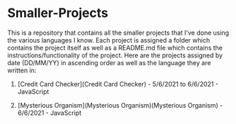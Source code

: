 # Smaller-Projects

This is a repository that contains all the smaller projects that I've done using the various languages I know. Each project is assigned a folder which contains the project itself as well as a README.md file which contains the instructions/functionality of the project. Here are the projects assigned by date (DD/MM/YY) in ascending order as well as the language they are written in:





1. [Credit Card Checker](Credit Card Checker) - 5/6/2021 to 6/6/2021 - JavaScript

2. [Mysterious Organism](Mysterious Organism)(Mysterious Organism) - 6/6/2021 - JavaScript
